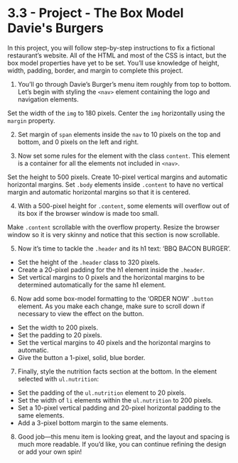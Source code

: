 # 3.3 - Project - The Box Model Davie's Burgers
In this project, you will follow step-by-step instructions to fix a fictional restaurant’s website. All of the HTML and most of the CSS is intact, but the box model properties have yet to be set. You’ll use knowledge of height, width, padding, border, and margin to complete this project.

1. You’ll go through Davie’s Burger’s menu item roughly from top to bottom. Let’s begin with styling the ```<nav>``` element containing the logo and navigation elements.

Set the width of the ```img``` to 180 pixels.
Center the ```img``` horizontally using the ```margin``` property.
 
2. Set margin of ```span``` elements inside the ```nav``` to 10 pixels on the top and bottom, and 0 pixels on the left and right.
 
3. Now set some rules for the element with the class ```content```. This element is a container for all the elements not included in ```<nav>```.

Set the height to 500 pixels.
Create 10-pixel vertical margins and automatic horizontal margins.
Set ```.body``` elements inside ```.content``` to have no vertical margin and automatic horizontal margins so that it is centered.
 
4. With a 500-pixel height for ```.content```, some elements will overflow out of its box if the browser window is made too small.

Make ```.content``` scrollable with the overflow property.
Resize the browser window so it is very skinny and notice that this section is now scrollable.
 
5. Now it’s time to tackle the ```.header``` and its h1 text: ‘BBQ BACON BURGER’.

- Set the height of the ```.header``` class to 320 pixels.
- Create a 20-pixel padding for the h1 element inside the ```.header```.
- Set vertical margins to 0 pixels and the horizontal margins to be determined automatically for the same h1 element.
 
6. Now add some box-model formatting to the ‘ORDER NOW’ ```.button``` element. As you make each change, make sure to scroll down if necessary to view the effect on the button.

- Set the width to 200 pixels.
- Set the padding to 20 pixels.
- Set the vertical margins to 40 pixels and the horizontal margins to automatic.
- Give the button a 1-pixel, solid, blue border.

7. Finally, style the nutrition facts section at the bottom. In the element selected with ```ul.nutrition```:

- Set the padding of the ```ul.nutrition``` element to 20 pixels.
- Set the width of ```li``` elements within the ```ul.nutrition``` to 200 pixels.
- Set a 10-pixel vertical padding and 20-pixel horizontal padding to the same elements.
- Add a 3-pixel bottom margin to the same elements.

8. Good job—this menu item is looking great, and the layout and spacing is much more readable. If you’d like, you can continue refining the design or add your own spin!